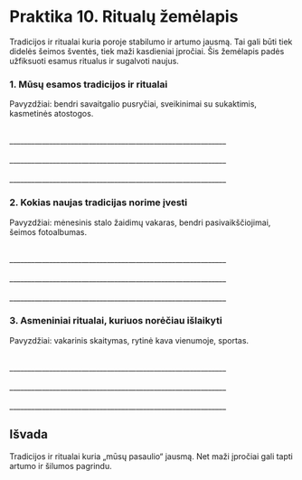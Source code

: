 # Praktika 10. Ritualų žemėlapis

Tradicijos ir ritualai kuria poroje stabilumo ir artumo jausmą. Tai gali būti tiek didelės šeimos šventės, tiek maži kasdieniai įpročiai. Šis žemėlapis padės užfiksuoti esamus ritualus ir sugalvoti naujus.

### 1. Mūsų esamos tradicijos ir ritualai

Pavyzdžiai: bendri savaitgalio pusryčiai, sveikinimai su sukaktimis, kasmetinės atostogos.

<br/>
____________________________________________________________
<br/><br/>
____________________________________________________________
<br/><br/>
____________________________________________________________

### 2. Kokias naujas tradicijas norime įvesti

Pavyzdžiai: mėnesinis stalo žaidimų vakaras, bendri pasivaikščiojimai, šeimos fotoalbumas.

<br/>
____________________________________________________________
<br/><br/>
____________________________________________________________
<br/><br/>
____________________________________________________________

### 3. Asmeniniai ritualai, kuriuos norėčiau išlaikyti

Pavyzdžiai: vakarinis skaitymas, rytinė kava vienumoje, sportas.

<br/>
____________________________________________________________
<br/><br/>
____________________________________________________________
<br/><br/>
____________________________________________________________

## Išvada

Tradicijos ir ritualai kuria „mūsų pasaulio“ jausmą. Net maži įpročiai gali tapti artumo ir šilumos pagrindu.

<div style="page-break-after: always;"></div>
